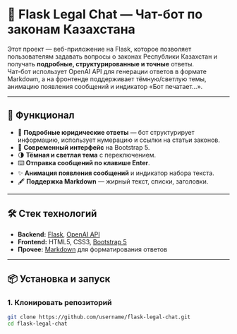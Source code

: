# 💬 Flask Legal Chat — Чат-бот по законам Казахстана

Этот проект — веб-приложение на Flask, которое позволяет пользователям задавать вопросы о законах Республики Казахстан и получать **подробные, структурированные и точные** ответы.  
Чат-бот использует OpenAI API для генерации ответов в формате Markdown, а на фронтенде поддерживает тёмную/светлую темы, анимацию появления сообщений и индикатор «Бот печатает…».

---

## 🚀 Функционал
- 📜 **Подробные юридические ответы** — бот структурирует информацию, использует нумерацию и ссылки на статьи законов.
- 🎨 **Современный интерфейс** на Bootstrap 5.
- 🌗 **Тёмная и светлая тема** с переключением.
- ⌨️ **Отправка сообщений по клавише Enter**.
- ✨ **Анимация появления сообщений** и индикатор набора текста.
- 🖋 **Поддержка Markdown** — жирный текст, списки, заголовки.

---

## 🛠 Стек технологий
- **Backend:** [Flask](https://flask.palletsprojects.com/), [OpenAI API](https://platform.openai.com/)
- **Frontend:** HTML5, CSS3, [Bootstrap 5](https://getbootstrap.com/)
- **Прочее:** [Markdown](https://python-markdown.github.io/) для форматирования ответов

---

## 📦 Установка и запуск

### 1. Клонировать репозиторий
```bash
git clone https://github.com/username/flask-legal-chat.git
cd flask-legal-chat
